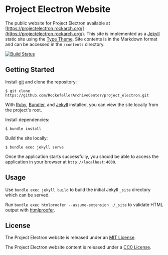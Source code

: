 # Project Electron Website

The public website for Project Electron available at [https://projectelectron.rockarch.org/](https://projectelectron.rockarch.org/). This site is implemented as a [Jekyll](https://jekyllrb.com/) static site using the [Type Theme](https://github.com/rohanchandra/type-theme). Site contents is in the Markdown format and can be accessed in the `/contents` directory.

[![Build Status](https://travis-ci.com/RockefellerArchiveCenter/project_electron.svg?branch=gh-pages)](https://travis-ci.com/RockefellerArchiveCenter/project_electron)

## Getting Started
Install [git](https://git-scm.com/) and clone the repository:

    $ git clone https://github.com/RockefellerArchiveCenter/project_electron.git

With [Ruby](https://www.ruby-lang.org/en/documentation/installation/), [Bundler](https://bundler.io/), and [Jekyll](https://jekyllrb.com/) installed, you can view the site locally from the project's root.

Install dependencies:

    $ bundle install

Build the site locally:

    $ bundle exec jekyll serve

Once the application starts successfully, you should be able to access the application in your browser at `http://localhost:4000`.

## Usage
Use `bundle exec jekyll build` to build the initial Jekyll `_site` directory which can be served.

Run `bundle exec htmlproofer --assume-extension ./_site` to validate HTML output with [htmlproofer](https://github.com/gjtorikian/html-proofer).

## License

The Project Electron website is released under an [MIT License](LICENSE).

The Project Electron website content is released under a [CC0 License](LICENSE-CC0.md).
